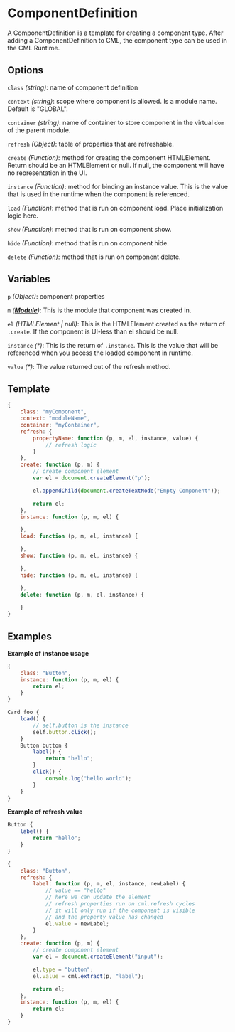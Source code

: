 # ComponentDefinition

A ComponentDefinition is a template for creating a component type. After adding a ComponentDefinition to CML, the component type can be used in the CML Runtime.

## Options

`class` _(string)_: name of component definition

`context` _(string)_: scope where component is allowed. Is a module name. Default is "GLOBAL".

`container` _(string)_: name of container to store component in the virtual `dom` of the parent module.

`refresh` _(Object)_: table of properties that are refreshable.

`create` _(Function)_: method for creating the component HTMLElement. Return should be an HTMLElement or null. If null, the component will have no representation in the UI.

`instance` _(Function)_: method for binding an instance value. This is the value that is used in the runtime when the component is referenced.

`load` _(Function)_: method that is run on component load. Place initialization logic here.

`show` _(Function)_: method that is run on component show.

`hide` _(Function)_: method that is run on component hide.

`delete` _(Function)_: method that is run on component delete.

## Variables

`p` _(Object)_: component properties

`m` *(__[Module](/doc/runtime/module.md)__)*: This is the module that component was created in.

`el` _(HTMLElement | null)_: This is the HTMLElement created as the return of `.create`. If the component is UI-less than el should be null.

`instance` _(\*)_: This is the return of `.instance`. This is the value that will be referenced when you access the loaded component in runtime.

`value` _(\*)_: The value returned out of the refresh method.

## Template
``` javascript
{    
    class: "myComponent",
    context: "moduleName",
    container: "myContainer",
    refresh: {
        propertyName: function (p, m, el, instance, value) {
            // refresh logic
        }        
    },
    create: function (p, m) {
        // create component element
        var el = document.createElement("p");

        el.appendChild(document.createTextNode("Empty Component"));

        return el;
    },
    instance: function (p, m, el) {

    },
    load: function (p, m, el, instance) {

    },
    show: function (p, m, el, instance) {

    },
    hide: function (p, m, el, instance) {

    },
    delete: function (p, m, el, instance) {

    }
}
```

## Examples

**Example of instance usage**
``` javascript
{
    class: "Button",
    instance: function (p, m, el) {
        return el;
    }
}
```

``` javascript
Card foo {
    load() {
        // self.button is the instance
        self.button.click();
    }
    Button button {
        label() {
            return "hello";
        }
        click() {
            console.log("hello world");
        }
    }
}
```

**Example of refresh value**
``` javascript
Button {
    label() {
        return "hello";
    }
}
```

``` javascript
{    
    class: "Button",
    refresh: {
        label: function (p, m, el, instance, newLabel) {
            // value == "hello"
            // here we can update the element
            // refresh properties run on cml.refresh cycles
            // it will only run if the component is visible
            // and the property value has changed
            el.value = newLabel;
        }
    },
    create: function (p, m) {
        // create component element
        var el = document.createElement("input");

        el.type = "button";
        el.value = cml.extract(p, "label");

        return el;
    },
    instance: function (p, m, el) {
        return el;
    }
}
```
